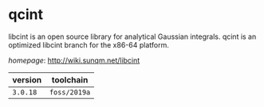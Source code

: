 # qcint

libcint is an open source library for analytical Gaussian integrals. qcint is an optimized libcint branch for the x86-64 platform.

*homepage*: <http://wiki.sunqm.net/libcint>

version | toolchain
--------|----------
``3.0.18`` | ``foss/2019a``
